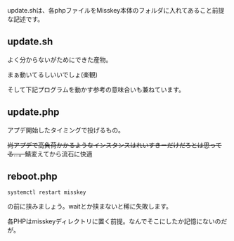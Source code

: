 update.shは、各phpファイルをMisskey本体のフォルダに入れてあること前提な記述です。

## update.sh
よく分からないがためにできた産物。

まぁ動いてるしいいでしょ(楽観)

そして下記プログラムを動かす参考の意味合いも兼ねています。

## update.php
アプデ開始したタイミングで投げるもの。

~~尚アプデで高負荷かかるようなインスタンスはれいすきーだけだろとは思ってる...。~~鯖変えてから流石に快適

## reboot.php
`systemctl restart misskey`

の前に挟みましょう。waitとか挟まないと稀に失敗します。

各PHPはmisskeyディレクトリに置く前提。なんでそこにしたか記憶にないのだが。
